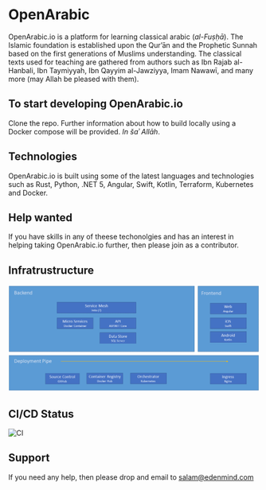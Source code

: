 # OpenArabic

OpenArabic.io is a platform for learning classical arabic (*al-Fuṣḥā*). The Islamic foundation is established upon the Qurʼān and the Prophetic Sunnah based on the first generations of Muslims understanding. The classical texts used for teaching are gathered from authors such as Ibn Rajab al-Hanbali, Ibn Taymiyyah, Ibn Qayyim al-Jawziyya, Imam Nawawī, and many more (may Allah be pleased with them).

## To start developing OpenArabic.io
Clone the repo. Further information about how to build locally using a Docker compose will be provided. *In šaʾ Allāh*.

## Technologies
OpenArabic.io is built using some of the latest languages and technologies such as Rust, Python, .NET 5, Angular, Swift, Kotlin, Terraform, Kubernetes and Docker.

## Help wanted
If you have skills in any of theese techonolgies and has an interest in helping taking OpenArabic.io further, then please join as a contributor.

## Infratrustructure
![Service Infrastructure](https://github.com/edenmind/OpenArabic/blob/main/docs/OpenArabic%20-%20Service%20Architecture.png)

## CI/CD Status
![CI](https://github.com/edenmind/OpenArabic/workflows/CI/badge.svg?branch=main)

## Support
If you need any help, then please drop and email to salam@edenmind.com
